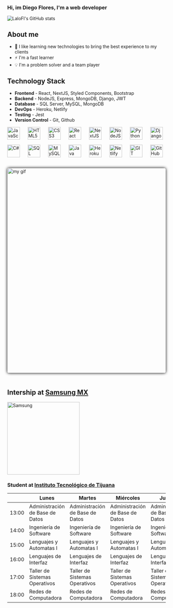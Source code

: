 ### Hi, im Diego Flores, I'm a web developer

![LaloFl's GitHub stats](https://github-readme-stats.vercel.app/api?username=LaloFl&show_icons=true)

## About me

- 📓 I like learning new technologies to bring the best experience to my clients
- ⚡ I'm a fast learner
- 💡 I'm a problem solver and a team player

## Technology Stack

- **Frontend** - React, NextJS, Styled Components, Bootstrap
- **Backend** - NodeJS, Express, MongoDB, Django, JWT
- **Database** - SQL Server, MySQL, MongoDB
- **DevOps** - Heroku, Netlify
- **Testing** - Jest
- **Version Control** - Git, Github

<div style="
display: grid;
grid-template-columns: repeat(8, 1fr);
grid-gap: 1rem;
">
<!-- Javascript -->
<img src="https://img.icons8.com/color/48/000000/javascript.png" alt="JavaScript" width="40px" height="40px" />
<!-- HTML5 -->
<img src="https://img.icons8.com/color/48/000000/html-5.png" alt="HTML5" width="40px" height="40px" />
<!-- CSS3 --> 
<img src="https://img.icons8.com/color/48/000000/css3.png" alt="CSS3" width="40px" height="40px" />
<!-- React -->
<img src="https://icons-for-free.com/iconfiles/png/512/design+development+facebook+framework+mobile+react+icon-1320165723839064798.png" alt="React" width="40px" height="40px" />
<!-- NextJS -->     
<img src="https://uxwing.com/wp-content/themes/uxwing/download/10-brands-and-social-media/nextjs.png" alt="NextJS" width="40px" height="40px" />
<!-- NodeJS -->
<img src="https://img.icons8.com/color/48/000000/nodejs.png" alt="NodeJS" width="40px" height="40px" />
<!-- Python -->
<img src="https://img.icons8.com/color/48/000000/python.png" alt="Python" width="40px" height="40px" />
<!-- Django -->
<img src="https://img.icons8.com/color/48/000000/django.png" alt="Django" width="40px" height="40px" />
<!-- C# -->
<img src="https://img.icons8.com/color/48/000000/c-sharp-logo.png" alt="C#" width="40px" height="40px" />
<!-- SQL Server -->
<img src="https://www.svgrepo.com/show/303229/microsoft-sql-server-logo.svg" alt="SQL Server" width="40px" height="40px" />
<!-- MySQL -->
<img src="https://styles.redditmedia.com/t5_2qm6k/styles/communityIcon_dhjr6guc03x51.png" alt="MySQL" width="40px" height="40px" />
<!-- Java -->
<img src="https://img.icons8.com/color/48/000000/java.png" alt="Java" width="40px" height="40px" />
<!-- Heroku -->
<img src="https://img.icons8.com/color/48/000000/heroku.png" alt="Heroku" width="40px" height="40px" />
<!-- Netlify -->
<img src="https://cdn.iconscout.com/icon/free/png-256/netlify-3629537-3032320.png" alt="Netlify" width="40px" height="40px" />
<!-- Git -->
<img src="https://img.icons8.com/color/48/000000/git.png" alt="GIT" width="40px" height="40px" />
<!-- GitHub -->
<img src="https://cdn-icons-png.flaticon.com/512/25/25231.png" alt="GitHub" width="40px" height="40px" />
</div>

<img src="https://media1.giphy.com/media/RbDKaczqWovIugyJmW/giphy.gif" alt="my gif" width="650px" 
style="
margin-top:20px;
margin-bottom:20px;
border-radius:5px;
box-shadow: 0px 0px 10px #000000;
align-self:center;
">

## Intership at [Samsung MX](https://www.samsung.com/mx/)

<img src="https://cdn-icons-png.flaticon.com/512/882/882747.png" alt="Samsung" width="230px" height="230px" />

### Student at [**Instituto Tecnológico de Tijuana**](https://www.tijuana.tecnm.mx/)

|       | Lunes                           | Martes                          | Miércoles                       | Jueves                          | Viernes                         |
| ----- | ------------------------------- | ------------------------------- | ------------------------------- | ------------------------------- | ------------------------------- |
| 13:00 | Administración de Base de Datos | Administración de Base de Datos | Administración de Base de Datos | Administración de Base de Datos | Administración de Base de Datos |
| 14:00 | Ingeniería de Software          | Ingeniería de Software          | Ingeniería de Software          | Ingeniería de Software          | Ingeniería de Software          |
| 15:00 | Lenguajes y Automatas I         | Lenguajes y Automatas I         | Lenguajes y Automatas I         | Lenguajes y Automatas I         | Lenguajes y Automatas I         |
| 16:00 | Lenguajes de Interfaz           | Lenguajes de Interfaz           | Lenguajes de Interfaz           | Lenguajes de Interfaz           |                                 |
| 17:00 | Taller de Sistemas Operativos   | Taller de Sistemas Operativos   | Taller de Sistemas Operativos   | Taller de Sistemas Operativos   |                                 |
| 18:00 | Redes de Computadora            | Redes de Computadora            | Redes de Computadora            | Redes de Computadora            | Redes de Computadora            |
